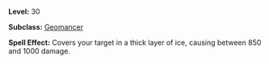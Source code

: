 <!-- TITLE: Spell: Ice Shock -->

**Level:** 30

**Subclass:** [Geomancer](geomancer)

**Spell Effect:**  Covers your target in a thick layer of ice, causing between 850 and 1000 damage.